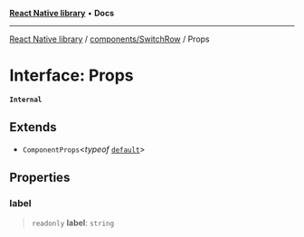 [**React Native library**](../../../index.md) • **Docs**

***

[React Native library](../../../modules.md) / [components/SwitchRow](../index.md) / Props

# Interface: Props

**`Internal`**

## Extends

- `ComponentProps`\<*typeof* [`default`](../../common-components/Switch/functions/default.md)\>

## Properties

### label

> `readonly` **label**: `string`
